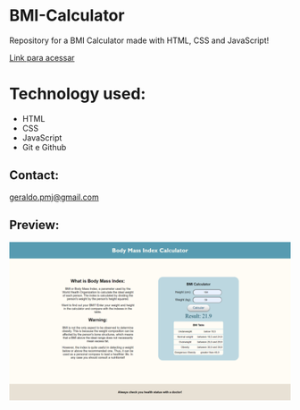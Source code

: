 # BMI-Calculator

Repository for a BMI Calculator made with HTML, CSS and JavaScript!

[Link para acessar](https://geraldopmj.github.io/BMI-Calculator/)

# Technology used:

- HTML
- CSS
- JavaScript
- Git e Github

## Contact:

geraldo.pmj@gmail.com

## Preview:

![preview](./preview1-1.png)

